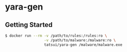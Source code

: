# yara-gen

## Getting Started

```bash
$ docker run --rm -v /path/to/rules:/rules:ro \
                  -v /path/to/malware:/malware:ro \
                  tatsui/yara-gen /malware/malware.exe
```


